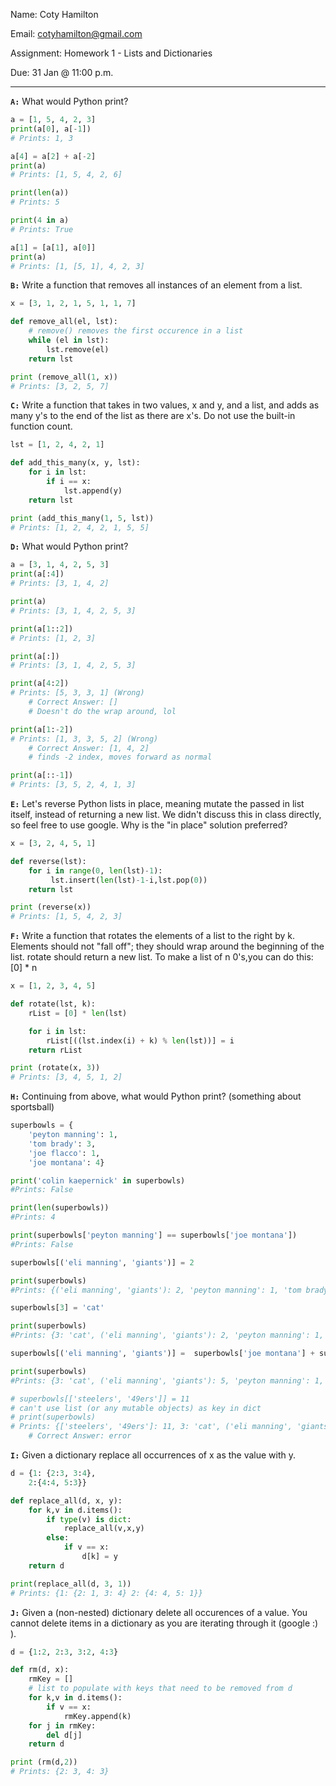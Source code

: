 Name: Coty Hamilton

Email: cotyhamilton@gmail.com

Assignment: Homework 1 - Lists and Dictionaries

Due: 31 Jan @ 11:00 p.m.

---


**`A:`** What would Python print?


``` python
a = [1, 5, 4, 2, 3] 
print(a[0], a[-1])
# Prints: 1, 3

a[4] = a[2] + a[-2]
print(a)
# Prints: [1, 5, 4, 2, 6]

print(len(a))
# Prints: 5

print(4 in a)
# Prints: True

a[1] = [a[1], a[0]]
print(a)
# Prints: [1, [5, 1], 4, 2, 3]
```



**`B:`** Write a function that removes all instances of an element from a list.


``` python
x = [3, 1, 2, 1, 5, 1, 1, 7]

def remove_all(el, lst):
    # remove() removes the first occurence in a list
    while (el in lst):
        lst.remove(el)
    return lst

print (remove_all(1, x))
# Prints: [3, 2, 5, 7]
```


**`C:`** Write a function that takes in two values, x and y, and a list, and adds as many y's to the end of the list as there are x's. Do not use the built-in function count.


``` python
lst = [1, 2, 4, 2, 1]

def add_this_many(x, y, lst):
    for i in lst:
        if i == x:
            lst.append(y)
    return lst

print (add_this_many(1, 5, lst))
# Prints: [1, 2, 4, 2, 1, 5, 5]
```



**`D:`** What would Python print?


``` python
a = [3, 1, 4, 2, 5, 3]
print(a[:4])
# Prints: [3, 1, 4, 2]

print(a)
# Prints: [3, 1, 4, 2, 5, 3]

print(a[1::2])
# Prints: [1, 2, 3]

print(a[:])
# Prints: [3, 1, 4, 2, 5, 3]

print(a[4:2])
# Prints: [5, 3, 3, 1] (Wrong)
    # Correct Answer: []
    # Doesn't do the wrap around, lol

print(a[1:-2])
# Prints: [1, 3, 3, 5, 2] (Wrong)
    # Correct Answer: [1, 4, 2]
    # finds -2 index, moves forward as normal

print(a[::-1])
# Prints: [3, 5, 2, 4, 1, 3]
```


**`E:`**  Let's reverse Python lists in place, meaning mutate the passed in list itself, instead of returning a new list. We didn't discuss this in class directly, so feel free to use google. Why is the "in place" solution preferred?


``` python
x = [3, 2, 4, 5, 1]

def reverse(lst):
    for i in range(0, len(lst)-1):
         lst.insert(len(lst)-1-i,lst.pop(0))
    return lst

print (reverse(x))
# Prints: [1, 5, 4, 2, 3]
```



**`F:`** Write a function that rotates the elements of a list to the right by k. Elements should not "fall off"; they should wrap around the beginning of the list. rotate should return a new list. To make a list of n 0's,you can do this: [0] * n


``` python
x = [1, 2, 3, 4, 5]

def rotate(lst, k):
    rList = [0] * len(lst)

    for i in lst:
        rList[((lst.index(i) + k) % len(lst))] = i
    return rList

print (rotate(x, 3))
# Prints: [3, 4, 5, 1, 2]
```



**`H:`** Continuing from above, what would Python print? (something about sportsball)


``` python
superbowls = {
    'peyton manning': 1,
    'tom brady': 3,
    'joe flacco': 1,
    'joe montana': 4}

print('colin kaepernick' in superbowls)
#Prints: False

print(len(superbowls))
#Prints: 4

print(superbowls['peyton manning'] == superbowls['joe montana'])
#Prints: False

superbowls[('eli manning', 'giants')] = 2

print(superbowls)
#Prints: {('eli manning', 'giants'): 2, 'peyton manning': 1, 'tom brady': 3, 'joe flacco': 1, 'joe montana': 4}

superbowls[3] = 'cat'

print(superbowls)
#Prints: {3: 'cat', ('eli manning', 'giants'): 2, 'peyton manning': 1, 'tom brady': 3, 'joe flacco': 1, 'joe montana': 4}

superbowls[('eli manning', 'giants')] =  superbowls['joe montana'] + superbowls['peyton manning']

print(superbowls)
#Prints: {3: 'cat', ('eli manning', 'giants'): 5, 'peyton manning': 1, 'tom brady': 3, 'joe flacco': 1, 'joe montana': 4}

# superbowls[['steelers', '49ers']] = 11
# can't use list (or any mutable objects) as key in dict
# print(superbowls)
# Prints: {['steelers', '49ers']: 11, 3: 'cat', ('eli manning', 'giants'): 5, 'peyton manning': 1, 'tom brady': 3, 'joe flacco': 1, 'joe montana': 4} (wrong)
    # Correct Answer: error
```



**`I:`** Given a dictionary replace all occurrences of x as the value with y.


``` python
d = {1: {2:3, 3:4},
    2:{4:4, 5:3}}

def replace_all(d, x, y):
    for k,v in d.items():
        if type(v) is dict:
            replace_all(v,x,y)
        else:
            if v == x:
                d[k] = y
    return d

print(replace_all(d, 3, 1))
# Prints: {1: {2: 1, 3: 4} 2: {4: 4, 5: 1}}
```



**`J:`** Given a (non-nested) dictionary delete all occurences of a value. You cannot delete items in a dictionary as you are iterating through it (google :) ).


``` python
d = {1:2, 2:3, 3:2, 4:3}

def rm(d, x):
    rmKey = []
    # list to populate with keys that need to be removed from d
    for k,v in d.items():
        if v == x:
            rmKey.append(k)
    for j in rmKey:
        del d[j]
    return d

print (rm(d,2))
# Prints: {2: 3, 4: 3}
```